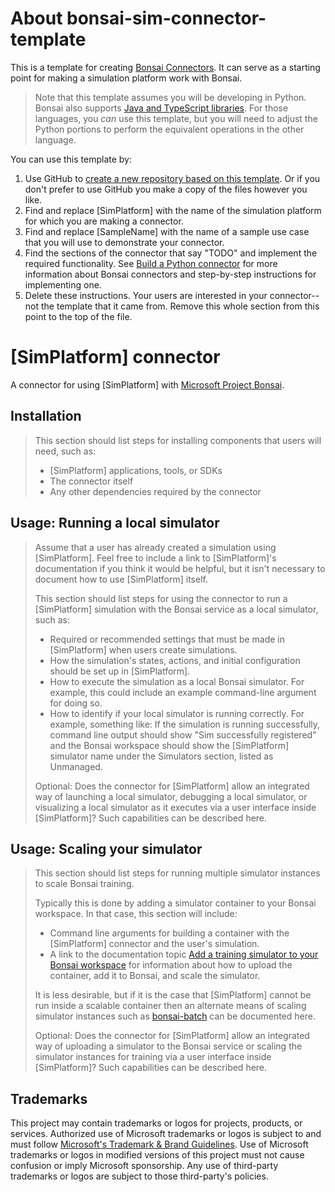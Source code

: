 # About bonsai-sim-connector-template

This is a template for creating [Bonsai Connectors](https://docs.microsoft.com/en-us/autonomous-systems/bonsai-connectors). It can serve
as a starting point for making a simulation platform work with Bonsai.

> Note that this template assumes you will be developing in Python. Bonsai also supports
> [Java and TypeScript libraries](https://github.com/microsoft/microsoft-bonsai-api). For those languages, you *can* use this template,
> but you will need to adjust the Python portions to perform the equivalent operations in the other language.

You can use this template by:
1. Use GitHub to [create a new repository based on this template](https://github.com/microsoft/bonsai-sim-connector-template/generate). Or
if you don't prefer to use GitHub you make a copy of the files however you like.
2. Find and replace [SimPlatform] with the name of the simulation platform for which you are making a connector.
3. Find and replace [SampleName] with the name of a sample use case that you will use to demonstrate your connector.
4. Find the sections of the connector that say "TODO" and implement the required functionality. See
[Build a Python connector](https://docs.microsoft.com/en-us/autonomous-systems/bonsai-connectors/guides/dedicated-connector-python) for more
information about Bonsai connectors and step-by-step instructions for implementing one.
5. Delete these instructions. Your users are interested in your connector--not the template that it came from. Remove this whole section from this point to the top of the file.

# [SimPlatform] connector

A connector for using [SimPlatform] with [Microsoft Project Bonsai](https://azure.microsoft.com/en-us/services/project-bonsai/).

## Installation

> This section should list steps for installing components that users will need, such as:
> * [SimPlatform] applications, tools, or SDKs
> * The connector itself
> * Any other dependencies required by the connector

## Usage: Running a local simulator

> Assume that a user has already created a simulation using [SimPlatform]. Feel free to include a link to [SimPlatform]'s documentation if you think it would be helpful, but it isn't necessary to document how to use [SimPlatform] itself.
>
> This section should list steps for using the connector to run a [SimPlatform] simulation with the Bonsai service as a local simulator, such as:
> * Required or recommended settings that must be made in [SimPlatform] when users create simulations.
> * How the simulation's states, actions, and initial configuration should be set up in [SimPlatform].
> * How to execute the simulation as a local Bonsai simulator. For example, this could include an example command-line argument for doing so.
> * How to identify if your local simulator is running correctly. For example, something like: If the simulation is running successfully, command line output should show "Sim successfully registered" and the Bonsai workspace should show the [SimPlatform] simulator name under the Simulators section, listed as Unmanaged.
>
> Optional: Does the connector for [SimPlatform] allow an integrated way of launching a local simulator, debugging a local simulator, or visualizing a local simulator as it executes via a user interface inside [SimPlatform]? Such capabilities can be described here.

## Usage: Scaling your simulator

> This section should list steps for running multiple simulator instances to scale Bonsai training.
>
> Typically this is done by adding a simulator container to your Bonsai workspace. In that case, this section will include:
> * Command line arguments for building a container with the [SimPlatform] connector and the user's simulation.
> * A link to the documentation topic [Add a training simulator to your Bonsai workspace](https://docs.microsoft.com/en-us/bonsai/guides/add-simulator?tabs=add-cli%2Ctrain-inkling&pivots=sim-platform-other) for information about how to upload the container, add it to Bonsai, and scale the simulator.
>
> It is less desirable, but if it is the case that [SimPlatform] cannot be run inside a scalable container then an alternate means of scaling simulator instances such as [bonsai-batch](https://github.com/microsoft/bonsai-batch) can be documented here.
>
> Optional: Does the connector for [SimPlatform] allow an integrated way of uploading a simulator to the Bonsai service or scaling the simulator instances for training via a user interface inside [SimPlatform]? Such capabilities can be described here.

## Trademarks

This project may contain trademarks or logos for projects, products, or services. Authorized use of Microsoft 
trademarks or logos is subject to and must follow 
[Microsoft's Trademark & Brand Guidelines](https://www.microsoft.com/en-us/legal/intellectualproperty/trademarks/usage/general).
Use of Microsoft trademarks or logos in modified versions of this project must not cause confusion or imply Microsoft sponsorship.
Any use of third-party trademarks or logos are subject to those third-party's policies.
